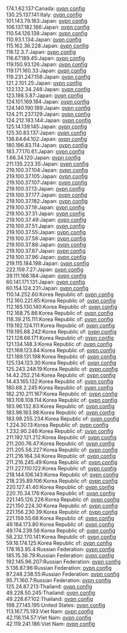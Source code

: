 174.1.62.137:Canada: [ovpn config](vpn/174_1_62_137.ovpn)  
130.25.137.141:Italy: [ovpn config](vpn/130_25_137_141.ovpn)  
101.143.79.183:Japan: [ovpn config](vpn/101_143_79_183.ovpn)  
106.137.182.166:Japan: [ovpn config](vpn/106_137_182_166.ovpn)  
110.54.126.138:Japan: [ovpn config](vpn/110_54_126_138.ovpn)  
110.93.1.134:Japan: [ovpn config](vpn/110_93_1_134.ovpn)  
115.162.36.228:Japan: [ovpn config](vpn/115_162_36_228.ovpn)  
116.12.3.7:Japan: [ovpn config](vpn/116_12_3_7.ovpn)  
116.67.189.45:Japan: [ovpn config](vpn/116_67_189_45.ovpn)  
119.150.93.126:Japan: [ovpn config](vpn/119_150_93_126.ovpn)  
119.171.160.33:Japan: [ovpn config](vpn/119_171_160_33.ovpn)  
119.231.247.158:Japan: [ovpn config](vpn/119_231_247_158.ovpn)  
121.2.101.25:Japan: [ovpn config](vpn/121_2_101_25.ovpn)  
122.132.34.248:Japan: [ovpn config](vpn/122_132_34_248.ovpn)  
123.198.5.87:Japan: [ovpn config](vpn/123_198_5_87.ovpn)  
124.101.169.184:Japan: [ovpn config](vpn/124_101_169_184.ovpn)  
124.140.190.189:Japan: [ovpn config](vpn/124_140_190_189.ovpn)  
124.211.237.129:Japan: [ovpn config](vpn/124_211_237_129.ovpn)  
124.212.183.144:Japan: [ovpn config](vpn/124_212_183_144.ovpn)  
125.14.139.145:Japan: [ovpn config](vpn/125_14_139_145.ovpn)  
125.30.83.137:Japan: [ovpn config](vpn/125_30_83_137.ovpn)  
138.64.64.102:Japan: [ovpn config](vpn/138_64_64_102.ovpn)  
180.196.83.114:Japan: [ovpn config](vpn/180_196_83_114.ovpn)  
183.77.170.61:Japan: [ovpn config](vpn/183_77_170_61.ovpn)  
1.66.34.120:Japan: [ovpn config](vpn/1_66_34_120.ovpn)  
211.135.223.35:Japan: [ovpn config](vpn/211_135_223_35.ovpn)  
219.100.37.104:Japan: [ovpn config](vpn/219_100_37_104.ovpn)  
219.100.37.105:Japan: [ovpn config](vpn/219_100_37_105.ovpn)  
219.100.37.107:Japan: [ovpn config](vpn/219_100_37_107.ovpn)  
219.100.37.13:Japan: [ovpn config](vpn/219_100_37_13.ovpn)  
219.100.37.177:Japan: [ovpn config](vpn/219_100_37_177.ovpn)  
219.100.37.182:Japan: [ovpn config](vpn/219_100_37_182.ovpn)  
219.100.37.19:Japan: [ovpn config](vpn/219_100_37_19.ovpn)  
219.100.37.31:Japan: [ovpn config](vpn/219_100_37_31.ovpn)  
219.100.37.49:Japan: [ovpn config](vpn/219_100_37_49.ovpn)  
219.100.37.51:Japan: [ovpn config](vpn/219_100_37_51.ovpn)  
219.100.37.55:Japan: [ovpn config](vpn/219_100_37_55.ovpn)  
219.100.37.58:Japan: [ovpn config](vpn/219_100_37_58.ovpn)  
219.100.37.86:Japan: [ovpn config](vpn/219_100_37_86.ovpn)  
219.100.37.87:Japan: [ovpn config](vpn/219_100_37_87.ovpn)  
219.100.37.96:Japan: [ovpn config](vpn/219_100_37_96.ovpn)  
219.115.184.198:Japan: [ovpn config](vpn/219_115_184_198.ovpn)  
222.159.7.27:Japan: [ovpn config](vpn/222_159_7_27.ovpn)  
39.111.168.184:Japan: [ovpn config](vpn/39_111_168_184.ovpn)  
60.141.171.131:Japan: [ovpn config](vpn/60_141_171_131.ovpn)  
60.154.124.231:Japan: [ovpn config](vpn/60_154_124_231.ovpn)  
110.14.252.60:Korea Republic of: [ovpn config](vpn/110_14_252_60.ovpn)  
112.160.221.85:Korea Republic of: [ovpn config](vpn/112_160_221_85.ovpn)  
112.165.130.140:Korea Republic of: [ovpn config](vpn/112_165_130_140.ovpn)  
112.168.75.86:Korea Republic of: [ovpn config](vpn/112_168_75_86.ovpn)  
118.39.215.111:Korea Republic of: [ovpn config](vpn/118_39_215_111.ovpn)  
119.192.124.111:Korea Republic of: [ovpn config](vpn/119_192_124_111.ovpn)  
119.195.68.242:Korea Republic of: [ovpn config](vpn/119_195_68_242.ovpn)  
121.128.66.171:Korea Republic of: [ovpn config](vpn/121_128_66_171.ovpn)  
121.134.148.3:Korea Republic of: [ovpn config](vpn/121_134_148_3.ovpn)  
121.169.123.84:Korea Republic of: [ovpn config](vpn/121_169_123_84.ovpn)  
121.189.131.198:Korea Republic of: [ovpn config](vpn/121_189_131_198.ovpn)  
125.134.123.30:Korea Republic of: [ovpn config](vpn/125_134_123_30.ovpn)  
125.243.248.19:Korea Republic of: [ovpn config](vpn/125_243_248_19.ovpn)  
14.42.252.214:Korea Republic of: [ovpn config](vpn/14_42_252_214.ovpn)  
14.43.165.132:Korea Republic of: [ovpn config](vpn/14_43_165_132.ovpn)  
180.68.2.245:Korea Republic of: [ovpn config](vpn/180_68_2_245.ovpn)  
182.210.211.167:Korea Republic of: [ovpn config](vpn/182_210_211_167.ovpn)  
183.108.108.114:Korea Republic of: [ovpn config](vpn/183_108_108_114.ovpn)  
183.96.132.83:Korea Republic of: [ovpn config](vpn/183_96_132_83.ovpn)  
183.96.163.98:Korea Republic of: [ovpn config](vpn/183_96_163_98.ovpn)  
183.98.255.234:Korea Republic of: [ovpn config](vpn/183_98_255_234.ovpn)  
1.224.30.13:Korea Republic of: [ovpn config](vpn/1_224_30_13.ovpn)  
1.232.90.246:Korea Republic of: [ovpn config](vpn/1_232_90_246.ovpn)  
211.192.121.212:Korea Republic of: [ovpn config](vpn/211_192_121_212.ovpn)  
211.200.76.47:Korea Republic of: [ovpn config](vpn/211_200_76_47.ovpn)  
211.205.56.227:Korea Republic of: [ovpn config](vpn/211_205_56_227.ovpn)  
211.216.164.34:Korea Republic of: [ovpn config](vpn/211_216_164_34.ovpn)  
211.216.245.49:Korea Republic of: [ovpn config](vpn/211_216_245_49.ovpn)  
211.227.110.122:Korea Republic of: [ovpn config](vpn/211_227_110_122.ovpn)  
218.144.106.143:Korea Republic of: [ovpn config](vpn/218_144_106_143.ovpn)  
218.235.89.106:Korea Republic of: [ovpn config](vpn/218_235_89_106.ovpn)  
220.127.41.40:Korea Republic of: [ovpn config](vpn/220_127_41_40.ovpn)  
220.70.34.176:Korea Republic of: [ovpn config](vpn/220_70_34_176.ovpn)  
221.145.126.226:Korea Republic of: [ovpn config](vpn/221_145_126_226.ovpn)  
221.150.224.30:Korea Republic of: [ovpn config](vpn/221_150_224_30.ovpn)  
221.156.230.39:Korea Republic of: [ovpn config](vpn/221_156_230_39.ovpn)  
221.159.55.68:Korea Republic of: [ovpn config](vpn/221_159_55_68.ovpn)  
49.164.173.80:Korea Republic of: [ovpn config](vpn/49_164_173_80.ovpn)  
49.174.239.56:Korea Republic of: [ovpn config](vpn/49_174_239_56.ovpn)  
58.232.170.141:Korea Republic of: [ovpn config](vpn/58_232_170_141.ovpn)  
59.16.174.125:Korea Republic of: [ovpn config](vpn/59_16_174_125.ovpn)  
178.163.95.4:Russian Federation: [ovpn config](vpn/178_163_95_4.ovpn)  
185.15.38.79:Russian Federation: [ovpn config](vpn/185_15_38_79.ovpn)  
192.145.96.207:Russian Federation: [ovpn config](vpn/192_145_96_207.ovpn)  
5.136.87.96:Russian Federation: [ovpn config](vpn/5_136_87_96.ovpn)  
87.248.238.55:Russian Federation: [ovpn config](vpn/87_248_238_55.ovpn)  
95.71.160.7:Russian Federation: [ovpn config](vpn/95_71_160_7.ovpn)  
125.24.87.213:Thailand: [ovpn config](vpn/125_24_87_213.ovpn)  
49.228.50.245:Thailand: [ovpn config](vpn/49_228_50_245.ovpn)  
49.228.67.102:Thailand: [ovpn config](vpn/49_228_67_102.ovpn)  
198.27.145.195:United States: [ovpn config](vpn/198_27_145_195.ovpn)  
113.167.75.193:Viet Nam: [ovpn config](vpn/113_167_75_193.ovpn)  
42.118.114.57:Viet Nam: [ovpn config](vpn/42_118_114_57.ovpn)  
42.119.241.186:Viet Nam: [ovpn config](vpn/42_119_241_186.ovpn)  
